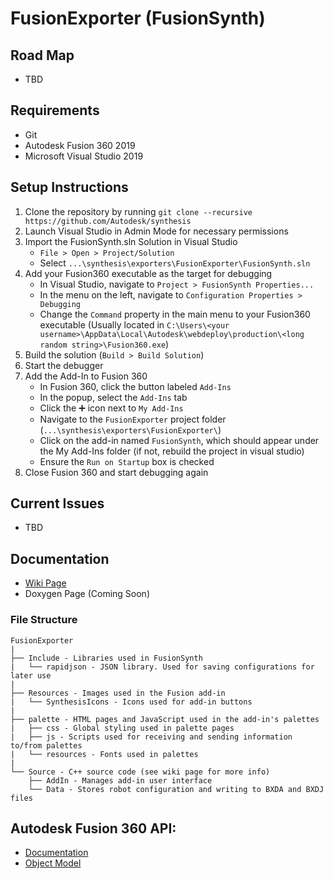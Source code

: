 # FusionExporter (FusionSynth)

## Road Map
* TBD

## Requirements
* Git
* Autodesk Fusion 360 2019
* Microsoft Visual Studio 2019

## Setup Instructions
1) Clone the repository by running `git clone --recursive https://github.com/Autodesk/synthesis`
2) Launch Visual Studio in Admin Mode for necessary permissions
3) Import the FusionSynth.sln Solution in Visual Studio
   - `File > Open > Project/Solution`
   - Select `...\synthesis\exporters\FusionExporter\FusionSynth.sln`
4) Add your Fusion360 executable as the target for debugging
   - In Visual Studio, navigate to `Project > FusionSynth Properties...`
   - In the menu on the left, navigate to `Configuration Properties > Debugging`
   - Change the `Command` property in the main menu to your Fusion360 executable (Usually located in `C:\Users\<your username>\AppData\Local\Autodesk\webdeploy\production\<long random string>\Fusion360.exe`)
5) Build the solution (`Build > Build Solution`)
6) Start the debugger
7) Add the Add-In to Fusion 360
   - In Fusion 360, click the button labeled `Add-Ins`
   - In the popup, select the `Add-Ins` tab
   - Click the ➕ icon next to `My Add-Ins`
   - Navigate to the `FusionExporter` project folder (`...\synthesis\exporters\FusionExporter\`)
   - Click on the add-in named `FusionSynth`, which should appear under the My Add-Ins folder (if not, rebuild the project in visual studio)
   - Ensure the `Run on Startup` box is checked
9) Close Fusion 360 and start debugging again

## Current Issues
* TBD

## Documentation
*  [Wiki Page](https://github.com/Autodesk/synthesis/wiki/Fusion-Exporter)
*  Doxygen Page (Coming Soon)

### File Structure
```
FusionExporter
|
├── Include - Libraries used in FusionSynth
|   └── rapidjson - JSON library. Used for saving configurations for later use
|
├── Resources - Images used in the Fusion add-in
|   └── SynthesisIcons - Icons used for add-in buttons
|
├── palette - HTML pages and JavaScript used in the add-in's palettes
|   ├── css - Global styling used in palette pages
|   ├── js - Scripts used for receiving and sending information to/from palettes
|   └── resources - Fonts used in palettes
|
└── Source - C++ source code (see wiki page for more info)
    ├── AddIn - Manages add-in user interface
    └── Data - Stores robot configuration and writing to BXDA and BXDJ files
```
## Autodesk Fusion 360 API:
*  [Documentation](https://help.autodesk.com/view/fusion360/ENU/?guid=GUID-7B5A90C8-E94C-48DA-B16B-430729B734DC)
*  [Object Model](https://help.autodesk.com/cloudhelp/ENU/Fusion-360-API/images/Fusion.pdf)
